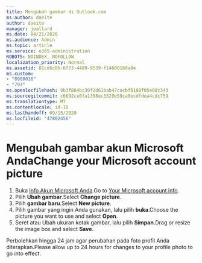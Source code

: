 ```yaml
---
title: Mengubah gambar di Outlook.com
ms.author: daeite
author: daeite
manager: joallard
ms.date: 04/21/2020
ms.audience: Admin
ms.topic: article
ms.service: o365-administration
ROBOTS: NOINDEX, NOFOLLOW
localization_priority: Normal
ms.assetid: 81ce6c8b-6f73-4489-9539-f14680168a8e
ms.custom:
- "8000036"
- "793"
ms.openlocfilehash: 9b3f884bc30f2d61bab47cacbf0188f05e00c343
ms.sourcegitcommit: c6692ce0fa1358ec3529e59ca0ecdfdea4cdc759
ms.translationtype: MT
ms.contentlocale: id-ID
ms.lasthandoff: 09/15/2020
ms.locfileid: "47802456"
---
```

# <a name="change-your-microsoft-account-picture"></a><span data-ttu-id="c656d-102">Mengubah gambar akun Microsoft Anda</span><span class="sxs-lookup"><span data-stu-id="c656d-102">Change your Microsoft account picture</span></span>

1. <span data-ttu-id="c656d-103">Buka [Info Akun Microsoft Anda](https://go.microsoft.com/fwlink/p/?linkid=860841).</span><span class="sxs-lookup"><span data-stu-id="c656d-103">Go to [Your Microsoft account info](https://go.microsoft.com/fwlink/p/?linkid=860841).</span></span>
2. <span data-ttu-id="c656d-104">Pilih **Ubah gambar**.</span><span class="sxs-lookup"><span data-stu-id="c656d-104">Select **Change picture**.</span></span>
3. <span data-ttu-id="c656d-105">Pilih **gambar baru**.</span><span class="sxs-lookup"><span data-stu-id="c656d-105">Select **New picture**.</span></span>
4. <span data-ttu-id="c656d-106">Pilih gambar yang ingin Anda gunakan, lalu pilih **buka**.</span><span class="sxs-lookup"><span data-stu-id="c656d-106">Choose the picture you want to use and select **Open**.</span></span>
5. <span data-ttu-id="c656d-107">Seret atau Ubah ukuran kotak gambar, lalu pilih **Simpan**.</span><span class="sxs-lookup"><span data-stu-id="c656d-107">Drag or resize the image box and select **Save**.</span></span>

<span data-ttu-id="c656d-108">Perbolehkan hingga 24 jam agar perubahan pada foto profil Anda diterapkan.</span><span class="sxs-lookup"><span data-stu-id="c656d-108">Please allow up to 24 hours for changes to your profile photo to go into effect.</span></span>